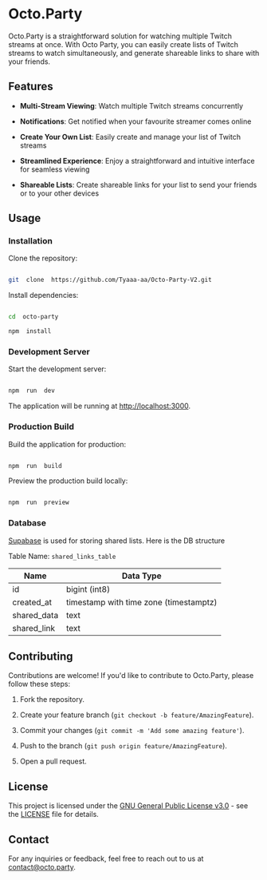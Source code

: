 #  Octo.Party



Octo.Party is a straightforward solution for watching multiple Twitch streams at once. With Octo Party, you can easily create lists of Twitch streams to watch simultaneously, and generate shareable links to share with your friends.



##  Features



-  **Multi-Stream Viewing**: Watch multiple Twitch streams concurrently

-  **Notifications**: Get notified when your favourite streamer comes online

-  **Create Your Own List**: Easily create and manage your list of Twitch streams

-  **Streamlined Experience**: Enjoy a straightforward and intuitive interface for seamless viewing

-  **Shareable Lists**: Create shareable links for your list to send your friends or to your other devices




##  Usage



###  Installation



Clone the repository:



```bash

git  clone  https://github.com/Tyaaa-aa/Octo-Party-V2.git

```



Install dependencies:



```bash

cd  octo-party

npm  install

```



###  Development Server



Start the development server:



```bash

npm  run  dev

```



The application will be running at [http://localhost:3000](http://localhost:3000).



###  Production Build



Build the application for production:



```bash

npm  run  build

```



Preview the production build locally:



```bash

npm  run  preview

```


###  Database



[Supabase](https://supabase.com/docs) is used for storing shared lists. Here is the DB structure 

Table Name: `shared_links_table`

| Name         | Data Type              |
|--------------|------------------------|
| id           | bigint (int8)          |
| created_at   | timestamp with time zone (timestamptz) |
| shared_data  | text                   |
| shared_link  | text                   |



##  Contributing



Contributions are welcome! If you'd like to contribute to Octo.Party, please follow these steps:



1.  Fork the repository.

2.  Create your feature branch (`git checkout -b feature/AmazingFeature`).

3.  Commit your changes (`git commit -m 'Add some amazing feature'`).

4.  Push to the branch (`git push origin feature/AmazingFeature`).

5.  Open a pull request.



##  License



This project is licensed under the [GNU General Public License v3.0](https://www.gnu.org/licenses/gpl-3.0.txt) - see the [LICENSE](LICENSE) file for details.



##  Contact



For any inquiries or feedback, feel free to reach out to us at [contact@octo.party](mailto:contact@octo.party).